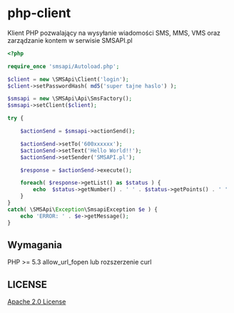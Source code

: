 php-client
==========

Klient PHP pozwalający na wysyłanie wiadomości SMS, MMS, VMS oraz zarządzanie kontem w serwisie SMSAPI.pl

```php
<?php

require_once 'smsapi/Autoload.php';

$client = new \SMSApi\Client('login');
$client->setPasswordHash( md5('super tajne haslo') );

$smsapi = new \SMSApi\Api\SmsFactory();
$smsapi->setClient($client);

try {

	$actionSend = $smsapi->actionSend();

	$actionSend->setTo('600xxxxxx');
	$actionSend->setText('Hello World!!');
	$actionSend->setSender('SMSAPI.pl');

	$response = $actionSend->execute();

	foreach( $response->getList() as $status ) {
		echo  $status->getNumber() . ' ' . $status->getPoints() . ' ' . $status->getStatus();
	}
}
catch( \SMSApi\Exception\SmsapiException $e ) {
	echo 'ERROR: ' . $e->getMessage();
}
```

## Wymagania

PHP >= 5.3
allow_url_fopen lub rozszerzenie curl


## LICENSE
[Apache 2.0 License](https://github.com/smsapi/smsapi-php-client/blob/master/LICENSE)
